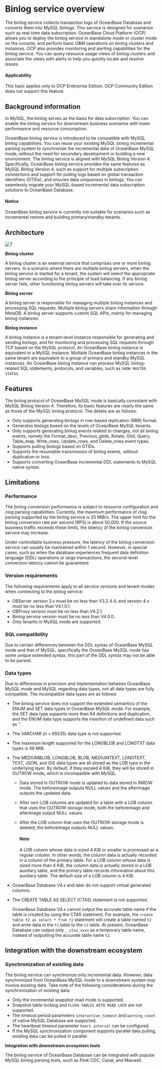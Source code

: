 # Binlog service overview

The binlog service collects transaction logs of OceanBase Database and converts them into MySQL binlogs. This service is designed for scenarios such as real-time data subscription. OceanBase Cloud Platform (OCP) allows you to deploy the binlog service in standalone mode or cluster mode on the console, and perform basic O&M operations on binlog clusters and instances. OCP also provides monitoring and alerting capabilities for the binlog service. You can query resource usage views of binlog clusters and associate the views with alerts to help you quickly locate and resolve issues.

<main id="notice" type='notice'>
<h4>Applicability</h4>
<p>This topic applies only to OCP Enterprise Edition. OCP Community Edition does not support this feature. </p>
</main>

## Background information

In MySQL, the binlog serves as the basis for data subscription. You can enable the binlog service for downstream business scenarios with lower performance and resource consumption.

OceanBase binlog service is introduced to be compatible with MySQL binlog capabilities. You can reuse your existing MySQL binlog incremental parsing system to synchronize the incremental data of OceanBase MySQL mode, without the need for secondary development or building a new environment. The binlog service is aligned with MySQL Binlog Version 4. Specifically, OceanBase binlog service provides the same features as MySQL Binlog Version 4, such as support for multiple subscription connections and support for pulling logs based on global transaction identifiers (GTIDs), and ensures data uniqueness in binlogs. You can seamlessly migrate your MySQL-based incremental data subscription solutions to OceanBase Database.

<main id="notice" type='notice'>
<h4>Notice</h4>
<p>OceanBase binlog service is currently not suitable for scenarios such as incremental restore and building primary/standby tenants. </p>
</main>

## Architecture

![7](https://obbusiness-private.oss-cn-shanghai.aliyuncs.com/doc/img/ocp/1720524781104-3e675b8e-f37f-4efb-a953-53f40b42e3a3.png)

**Binlog cluster**

A binlog cluster is an external service that comprises one or more binlog servers. In a scenario where there are multiple binlog servers, when the binlog service is started for a tenant, the system will select the appropriate binlog server according to the principle of load balancing. If any binlog server fails, other functioning binlog servers will take over its service.

**Binlog server**

A binlog server is responsible for managing multiple binlog instances and processing SQL requests. Multiple binlog servers share information through MetaDB. A binlog server supports custom SQL APIs, mainly for managing binlog instances.

**Binlog instance**

A binlog instance is a tenant-level instance responsible for generating and sending binlogs, and for monitoring and processing SQL requests through TCP based on the MySQL protocol. An OceanBase binlog instance is equivalent to a MySQL instance. Multiple OceanBase binlog instances in the same tenant are equivalent to a group of primary and standby MySQL instances. An OceanBase binlog instance can process MySQL binlog-related SQL statements, protocols, and variables, such as `SHOW MASTER STATUS`.

## Features

The binlog protocol of OceanBase MySQL mode is basically consistent with MySQL Binlog Version 4. Therefore, its basic features are nearly the same as those of the MySQL binlog protocol. The details are as follows:

* Only supports generating binlogs in row-based replication (RBR) format.
* Generates binlogs based on the levels of OceanBase MySQL tenants.
* Only supports generating binlog events related to changes, not all binlog events, namely the Format_desc, Previous_gtids, Rotate, Gtid, Query, Table_map, Write_rows, Update_rows, and Delete_rows event types.
* Supports pulling binlogs based on GTIDs.
* Supports the resumable transmission of binlog events, without duplication or loss.
* Supports converting OceanBase incremental DDL statements to MySQL native syntax.

## Limitations

### Performance

The binlog conversion performance is subject to resource configuration and clog parsing capabilities. Currently, the maximum performance of clog parsing supported by the binlog service is 25 MiB/s. The upper limit for the binlog conversion rate per second (RPS) is about 50,000. If the source business traffic exceeds these limits, the latency of the binlog conversion service may increase.

Under controllable business pressure, the latency of the binlog conversion service can usually be maintained within 1 second. However, in special cases, such as when the database experiences frequent data definition language (DDL) operations or large transactions, the second-level conversion latency cannot be guaranteed.

### Version requirements

The following requirements apply to all service versions and tenant modes when connecting to the binlog service:

* OBServer version 3.x must be no less than V3.2.4.4, and version 4.x must be no less than V4.1.0.1.
* OBProxy version must be no less than V4.2.1.
* Binlog service version must be no less than V4.0.0.
* Only tenants in MySQL mode are supported.

### SQL compatibility

Due to certain differences between the DDL syntax of OceanBase MySQL mode and that of MySQL, specifically the OceanBase MySQL mode has some unique extended syntax, this part of the DDL syntax may not be able to be parsed.

### Data types

Due to differences in precision and implementation between OceanBase MySQL mode and MySQL regarding data types, not all data types are fully compatible. The incompatible data types are as follows:

* The binlog service does not support the extended semantics of the ENUM and SET data types in OceanBase MySQL mode. For example, the SET data type supports more than 64 definitions and duplication, and the ENUM data type supports the insertion of undefined data such as ''.

* The VARCHAR (n > 65535) data type is not supported.

* The maximum length supported for the LONGBLOB and LONGTXT data types is 48 MiB.

* The MEDIUMBLOB, LONGBLOB, BLOB, MEDIUMTEXT, LONGTEXT, TEXT, JSON, and GIS data types are all stored as the LOB type in the underlying layer. By default, if they exceed 4 KiB, they will be stored in OUTROW mode, which is incompatible with MySQL.

  * Data stored in OUTROW mode is updated to data stored in INROW mode. The beforeimage outputs NULL values and the afterimage outputs the updated data.
  * After non-LOB columns are updated for a table with a LOB column that uses the OUTROW storage mode, both the beforeimage and afterimage output NULL values.
  * After the LOB column that uses the OUTROW storage mode is deleted, the beforeimage outputs NULL values.

    <main id="notice" type='explain'>
    <h4>Note</h4>
    <p>A LOB column whose data is sized 4 KiB or smaller is processed as a regular column. In other words, the column data is actually recorded in a column of the primary table. For a LOB column whose data is sized more than 4 KiB, the column data is actually stored in a LOB auxiliary table, and the primary table records information about this auxiliary table. The default size of a LOB column is 4 KiB. </p>
    </main>

* OceanBase Database V4.x and later do not support virtual generated columns.

* The CREATE TABLE AS SELECT (CTAS) statement is not supported.

    OceanBase Database V4.x cannot output the accurate table name if the table is created by using the CTAS statement. For example, the `create table t2 as select * from t1` statement will create a table named `t2` and write data in the `t1` table to the `t2` table. At present, OceanBase Database can output only `__ctas_xxxx` as a temporary table name, instead of outputting the accurate table name `t2`.

## Integration with the downstream ecosystem

### Synchronization of existing data

The binlog service can synchronize only incremental data. However, data synchronized from OceanBase MySQL mode to a downstream system may involve existing data. Take note of the following considerations during the synchronization of existing data:

* Only the incremental snapshot read mode is supported.
* Snapshot table locking and `FLUSH TABLES WITH READ LOCK` are not supported.
* The timeout period parameters `interactive_timeout` and `warning_count` of native MySQL Database are supported.
* The heartbeat timeout parameter `heart.interval` can be configured.
* If the MySQL synchronization component supports parallel data pulling, existing data can be pulled in parallel.

**Integration with downstream ecosystem tools**

The binlog service of OceanBase Database can be integrated with popular MySQL binlog parsing tools, such as Flink CDC, Canal, and Maxwell.
